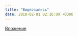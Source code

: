 ```yaml
---
title: "Видеозапись"
date: 2018-02-01 02:16:00 +0300
---
```



[Вложение](https://vk.com/video41076938_456239273)
